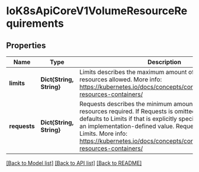 # IoK8sApiCoreV1VolumeResourceRequirements


## Properties
Name | Type | Description | Notes
------------ | ------------- | ------------- | -------------
**limits** | **Dict{String, String}** | Limits describes the maximum amount of compute resources allowed. More info: https://kubernetes.io/docs/concepts/configuration/manage-resources-containers/ | [optional] [default to nothing]
**requests** | **Dict{String, String}** | Requests describes the minimum amount of compute resources required. If Requests is omitted for a container, it defaults to Limits if that is explicitly specified, otherwise to an implementation-defined value. Requests cannot exceed Limits. More info: https://kubernetes.io/docs/concepts/configuration/manage-resources-containers/ | [optional] [default to nothing]


[[Back to Model list]](../README.md#models) [[Back to API list]](../README.md#api-endpoints) [[Back to README]](../README.md)


